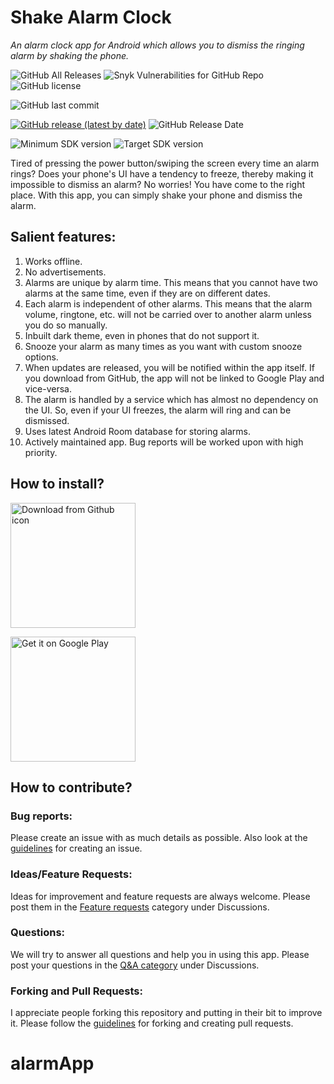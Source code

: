 # Shake Alarm Clock
<i>An alarm clock app for Android which allows you to dismiss the ringing alarm by shaking the phone.</i>

![GitHub All Releases](https://img.shields.io/github/downloads/WrichikBasu/ShakeAlarmClock/total)
![Snyk Vulnerabilities for GitHub Repo](https://img.shields.io/snyk/vulnerabilities/github/WrichikBasu/ShakeAlarmClock)
![GitHub license](https://img.shields.io/github/license/WrichikBasu/ShakeAlarmClock)

![GitHub last commit](https://img.shields.io/github/last-commit/WrichikBasu/ShakeAlarmClock)

[![GitHub release (latest by date)](https://img.shields.io/github/v/release/WrichikBasu/ShakeAlarmClock)](https://github.com/WrichikBasu/ShakeAlarmClock/releases/latest)
![GitHub Release Date](https://img.shields.io/github/release-date/WrichikBasu/ShakeAlarmClock)

![Minimum SDK version](https://img.shields.io/badge/minimum%20sdk%20version-Lollipop%20(API%2021)-brightgreen)
![Target SDK version](https://img.shields.io/badge/target%20SDK%20version-Android%2012%20(API%2031)-brightgreen)

Tired of pressing the power button/swiping the screen every time an alarm rings? Does your phone's UI have a tendency to freeze, thereby making it impossible to dismiss an alarm? No worries! You have come to the right place. With this app, you can simply shake your phone and dismiss the alarm.


## Salient features:
1. Works offline.
1. No advertisements.
1. Alarms are unique by alarm time. This means that you cannot have two alarms at the same time, even if they are on different dates.
1. Each alarm is independent of other alarms. This means that the alarm volume, ringtone, etc. will not be carried over to another alarm unless you do so manually.
1. Inbuilt dark theme, even in phones that do not support it.
1. Snooze your alarm as many times as you want with custom snooze options.
1. When updates are released, you will be notified within the app itself. If you download from GitHub, the app will not be linked to Google Play and vice-versa.
1. The alarm is handled by a service which has almost no dependency on the UI. So, even if your UI freezes, the alarm will ring and can be dismissed.
1. Uses latest Android Room database for storing alarms.
1. Actively maintained app. Bug reports will be worked upon with high priority.

## How to install?


<a href="https://github.com/WrichikBasu/ShakeAlarmClock/releases/latest"><img src="github.png" alt="Download from Github icon" width="200"/></a>



<a href='https://play.google.com/store/apps/details?id=in.basulabs.shakealarmclock'><img alt='Get it on Google Play' src='https://play.google.com/intl/en_us/badges/static/images/badges/en_badge_web_generic.png' width=200/></a>


## How to contribute?
### Bug reports:
Please create an issue with as much details as possible. Also look at the [guidelines](https://github.com/WrichikBasu/ShakeAlarmClock/blob/master/CONTRIBUTING.md#guidelines-for-creating-an-issue) for creating an issue.

### Ideas/Feature Requests:
Ideas for improvement and feature requests are always welcome. Please post them in the [Feature requests](https://github.com/WrichikBasu/ShakeAlarmClock/discussions/categories/feature-requests) category under Discussions.

### Questions:
We will try to answer all questions and help you in using this app. Please post your questions in the [Q&A category](https://github.com/WrichikBasu/ShakeAlarmClock/discussions/categories/q-a) under Discussions.

### Forking and Pull Requests:
I appreciate people forking this repository and putting in their bit to improve it. Please follow the [guidelines](https://github.com/WrichikBasu/ShakeAlarmClock/blob/master/CONTRIBUTING.md#guidelines-for-forking-and-creating-pull-requests) for forking and creating pull requests.
# alarmApp
